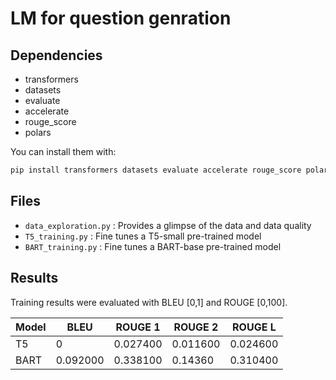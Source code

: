 # LM for question genration
## Dependencies
- transformers
- datasets
- evaluate
- accelerate
- rouge_score
- polars

You can install them with:
```sh
pip install transformers datasets evaluate accelerate rouge_score polars
```

## Files

- `data_exploration.py` : Provides a glimpse of the data and data quality
- `T5_training.py` : Fine tunes a T5-small pre-trained model
- `BART_training.py` : Fine tunes a BART-base pre-trained model

## Results

Training results were evaluated with BLEU [0,1] and ROUGE [0,100].

|Model|BLEU|ROUGE 1|ROUGE 2|ROUGE L|
|-----|-----|---|-----|----|
|T5|0|0.027400 | 0.011600 | 0.024600 |
|BART|0.092000| 0.338100| 0.14360 | 0.310400 |
